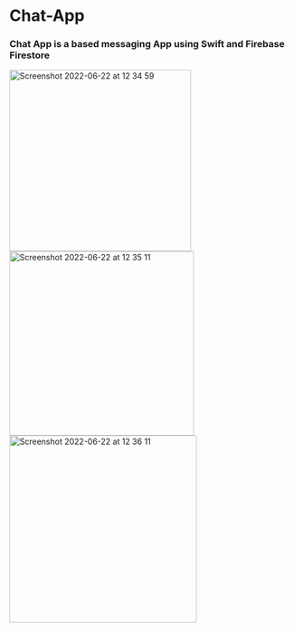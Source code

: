 # Chat-App

 ### Chat App is a based messaging App using Swift and Firebase Firestore
 
 <img width="321" alt="Screenshot 2022-06-22 at 12 34 59" src="https://user-images.githubusercontent.com/97193403/175020361-f841e76b-7caf-4902-ab49-b0fc7a10a781.png">
<img width="326" alt="Screenshot 2022-06-22 at 12 35 11" src="https://user-images.githubusercontent.com/97193403/175020373-a9678535-0c38-4702-8f3e-e87107801cd7.png">
<img width="331" alt="Screenshot 2022-06-22 at 12 36 11" src="https://user-images.githubusercontent.com/97193403/175020376-64ad382f-e9d8-4300-a6c0-a78091ccbd91.png">

